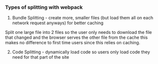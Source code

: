 
### Types of splitting with webpack

1. Bundle Splitting - create more, smaller files (but load them all on each network request anyways) for better caching

Split one large file into 2 files so the user only needs to download the file that changed and the browser serves the other file from the cache this makes no difference to first time users since this relies on caching.

 2. Code Splitting - dynamically load code so users only load code they need for that part of the site
